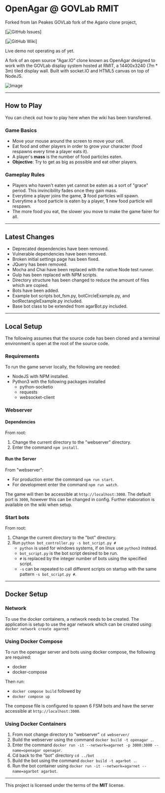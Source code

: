 OpenAgar @ GOVLab RMIT
=============
Forked from Ian Peakes GOVLab fork of the Agario clone project, 

[![GitHub Issues](https://github.com/OscarEwen/OpenAgar-GOVLab-RMIT/issues)]

[![GitHub Wiki](https://github.com/OscarEwen/OpenAgar-GOVLab-RMIT/wiki)]

Live demo not operating as of yet.

A fork of an open source "Agar.IO" clone known as OpenAgar designed to work with the GOVLab display system hosted at RMIT, a 14400x3240 (7m * 3m) tiled display wall. Built with socket.IO and HTML5 canvas on top of NodeJS.

![Image](screenshot.png)

---

## How to Play
You can check out how to play here when the wiki has been transferred.

### Game Basics
- Move your mouse around the screen to move your cell.
- Eat food and other players in order to grow your character (food respawns every time a player eats it).
- A player's **mass** is the number of food particles eaten.
- **Objective**: Try to get as big as possible and eat other players.

### Gameplay Rules
- Players who haven't eaten yet cannot be eaten as a sort of "grace" period. This invincibility fades once they gain mass.
- Everytime a player joins the game, **3** food particles will spawn.
- Everytime a food particle is eaten by a player, **1** new food particle will respawn.
- The more food you eat, the slower you move to make the game fairer for all.

---

## Latest Changes
- Deprecated dependencies have been removed.
- Vulnerable dependencies have been removed.
- Broken initial settings page has been fixed.
- JQuery has been removed.
- Mocha and Chai have been replaced with the native Node test runner.
- Gulp has been replaced with NPM scripts.
- Directory structure has been changed to reduce the amount of files which are copied.
- Bots have been added.
- Example bot scripts bot_fsm.py, botCircleExample.py, and botRectangleExample.py included.
- Base bot class to be extended from agarBot.py included.

---

## Local Setup
The following assumes that the source code has been cloned and a terminal environment is open at the root of the source code.
### Requirements
To run the game server locally, the following are needed: 
- NodeJS with NPM installed.
- Python3 with the following packages installed
    - python-socketio
    - requests
    - websocket-client
### Webserver
#### Dependencies
From root:
1. Change the current directory to the "webserver" directory.
2. Enter the command `npm install`. 

#### Run the Server
From "webserver":
- For production enter the command `npm run start`.
- For development enter the command `npm run watch`.

The game will then be accessible at `http://localhost:3000`. The default port is `3000`, however this can be changed in config. Further elaboration is available on the wiki when setup.

### Start bots
From root:
1. Change the current directory to the "bot" directory.
2. Run `python bot_controller.py -s bot_script.py #`
    - `python` is used for windows systems, if on linux use `python3` instead.
    - `bot_script.py` is the bot script desired to be run.
    - `#` is replaced by the integer number of bots using the specified script.
    - `-s` can be repeated to call different scripts on startup with the same pattern `-s bot_script.py #`.

---

## Docker Setup
### Network
To use the docker containers, a network needs to be created. The application is setup to use the agar network which can be created using:
`docker network create agarnet`

### Using Docker Compose
To run the openagar server and bots using docker compose, the following are required:
- docker
- docker-compose

Then run:
- `docker compose build` followed by 
- `docker compose up`

The compose file is configured to spawn 6 FSM bots and have the server accessible at `http://localhost:3000`.

### Using Docker Containers
1. From root change directory to "webserver" `cd webserver/`
2. Build the webserver using the command `docker build -t openagar .`.
3. Enter the command `docker run -it --network=agarnet -p 3000:3000 --name=openagar openagar`.
4. Cd back to the "bot" directory `cd ../bot`
5. Build the bot using the command `docker build -t agarbot .`.
6. Run the bot container using `docker run -it --network=agarnet --name=agarbot agarbot`.

---

This project is licensed under the terms of the **MIT** license.

